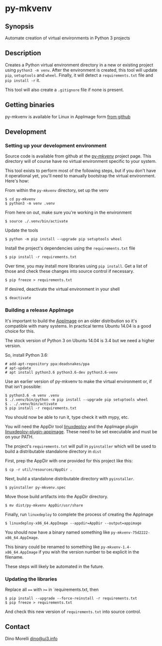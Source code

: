 # py-mkvenv


## Synopsis

Automate creation of virtual environments in Python 3 projects


## Description

Creates a Python virtual environment directory in a new or existing project
using `python3 -m venv`. After the environment is created, this tool will
update `pip`, `setuptools` and `wheel`. Finally, it will detect a
`requirements.txt` file and `pip install -r` it.

This tool will also create a `.gitignore` file if none is present.


## Getting binaries

py-mkvenv is available for Linux in AppImage form [from github](https://github.com/dino-/py-mkvenv/releases)


## Development

### Setting up your development environment

Source code is available from github at the
[py-mkvenv](https://github.com/dino-/py-mkvenv) project page. This directory
will of course have no virtual environment specific to your system.

This tool exists to perform most of the following steps, but if you don't have
it operational yet, you'll need to manually bootstrap the virtual environment.
Here's how:

From within the `py-mkvenv` directory, set up the venv

    $ cd py-mkvenv
    $ python3 -m venv .venv

From here on out, make sure you're working in the environment

    $ source ./.venv/bin/activate

Update the tools

    $ python -m pip install --upgrade pip setuptools wheel

Install the project's dependencies using the `requirements.txt` file

    $ pip install -r requirements.txt

Over time, you may install more libraries using `pip install`. Get a list of
those and check these changes into source control if necessary.

    $ pip freeze > requirements.txt

If desired, deactivate the virtual environment in your shell

    $ deactivate

### Building a release AppImage

It's important to build the [AppImage](https://appimage.org/) on an older
distribution so it's compatible with many systems. In practical terms Ubuntu
14.04 is a good choice for this.

The stock version of Python 3 on Ubuntu 14.04 is 3.4 but we need a higher
version.

So, install Python 3.6:

    # add-apt-repository ppa:deadsnakes/ppa
    # apt-update
    # apt install python3.6 python3.6-dev python3.6-venv

Use an earlier version of py-mkvenv to make the virtual environment or, if that isn't possible:

    $ python3.6 -m venv .venv
    $ ./.venv/bin/python -m pip install --upgrade pip setuptools wheel
    $ . ./.venv/bin/activate
    $ pip install -r requirements.txt

You should now be able to run it, type check it with mypy, etc.

You will need the AppDir tool [linuxdeploy](https://github.com/linuxdeploy/linuxdeploy)
and the AppImage plugin [linuxdeploy-plugin-appimage](https://github.com/linuxdeploy/linuxdeploy-plugin-appimage).
These need to be set executable and must be on your PATH.

The project's `requirements.txt` will pull in `pyinstaller` which will be used
to build a distributable standalone directory in `dist`

First, prep the AppDir with one provided for this project like this:

    $ cp -r util/resources/AppDir .

Next, build a standalone distributable directory with `pyinstaller`.

    $ pyinstaller py-mkvenv.spec

Move those build artifacts into the AppDir directory.

    $ mv dist/py-mkvenv AppDir/usr/share

Finally, run `linuxdeploy` to complete the process of creating the AppImage

    $ linuxdeploy-x86_64.AppImage --appdir=AppDir --output=appimage

You should now have a binary named something like `py-mkvenv-75d2222-x86_64.AppImage`.

This binary could be renamed to something like `py-mkvenv-1.4-x86_64.AppImage` if you
wish the version number to be explicit in the filename.

These steps will likely be automated in the future.

### Updating the libraries

Replace all `==` with `>=` in `requirements.txt, then

    $ pip install --upgrade --force-reinstall -r requirements.txt
    $ pip freeze > requirements.txt

And check this new version of `requirements.txt` into source control.


## Contact

Dino Morelli <dino@ui3.info>
